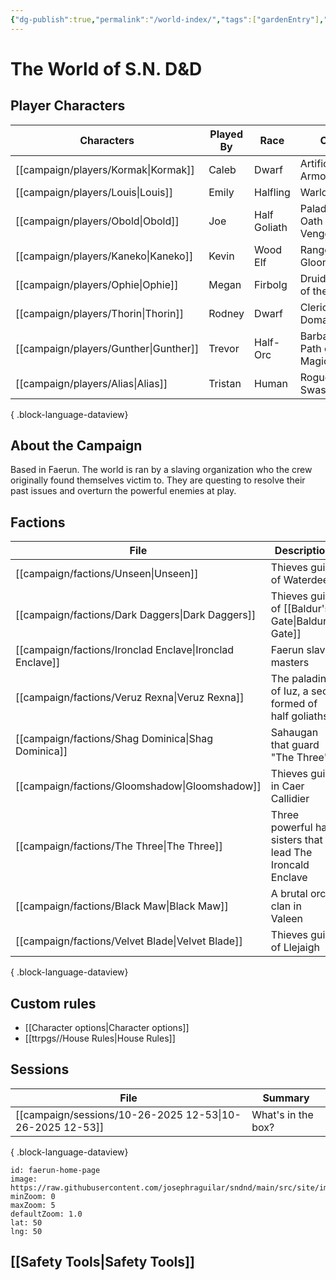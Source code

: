 ```yaml
---
{"dg-publish":true,"permalink":"/world-index/","tags":["gardenEntry"],"noteIcon":"","created":"2025-10-26T08:08:34.355-07:00","updated":"2025-10-27T22:36:01.904-07:00"}
---
```



# The World of S.N. D&D

## Player Characters
| Characters                               | Played By | Race         | Class                          | Alignment      |
| ---------------------------------------- | --------- | ------------ | ------------------------------ | -------------- |
| [[campaign/players/Kormak\|Kormak]]   | Caleb     | Dwarf        | Artificer - Armorer            | \-             |
| [[campaign/players/Louis\|Louis]]     | Emily     | Halfling     | Warlock                        | \-             |
| [[campaign/players/Obold\|Obold]]     | Joe       | Half Goliath | Paladin - Oath of Vengeance    | Lawful Neutrel |
| [[campaign/players/Kaneko\|Kaneko]]   | Kevin     | Wood Elf     | Ranger - Gloom Stalker         | \-             |
| [[campaign/players/Ophie\|Ophie]]     | Megan     | Firbolg      | Druid - Circle of the Moon     | \-             |
| [[campaign/players/Thorin\|Thorin]]   | Rodney    | Dwarf        | Cleric - War Domain            | \-             |
| [[campaign/players/Gunther\|Gunther]] | Trevor    | Half-Orc     | Barbarian - Path of Wild Magic | \-             |
| [[campaign/players/Alias\|Alias]]     | Tristan   | Human        | Rogue - Swashbuckler           | \-             |

{ .block-language-dataview}

## About the Campaign

Based in Faerun. The world is ran by a slaving organization who the crew originally found themselves victim to. They are questing to resolve their past issues and overturn the powerful enemies at play. 

## Factions

| File                                                        | Description                                               |
| ----------------------------------------------------------- | --------------------------------------------------------- |
| [[campaign/factions/Unseen\|Unseen]]                     | Thieves guild of Waterdeep                                |
| [[campaign/factions/Dark Daggers\|Dark Daggers]]         | Thieves guild of [[Baldur's Gate\|Baldur's Gate]]                        |
| [[campaign/factions/Ironclad Enclave\|Ironclad Enclave]] | Faerun slave masters                                      |
| [[campaign/factions/Veruz Rexna\|Veruz Rexna]]           | The paladins of Iuz, a sect formed of half goliaths.      |
| [[campaign/factions/Shag Dominica\|Shag Dominica]]       | Sahaugan that guard "The Three"                           |
| [[campaign/factions/Gloomshadow\|Gloomshadow]]           | Thieves guild in Caer Callidier                           |
| [[campaign/factions/The Three\|The Three]]               | Three powerful hag sisters that lead The Ironcald Enclave |
| [[campaign/factions/Black Maw\|Black Maw]]               | A brutal orc clan in Valeen                               |
| [[campaign/factions/Velvet Blade\|Velvet Blade]]         | Thieves guild of Llejaigh                                 |

{ .block-language-dataview}

## Custom rules

- [[Character options\|Character options]]
- [[ttrpgs//House Rules\|House Rules]]

## Sessions

| File                                                        | Summary            |
| ----------------------------------------------------------- | ------------------ |
| [[campaign/sessions/10-26-2025 12-53\|10-26-2025 12-53]] | What's in the box? |

{ .block-language-dataview}

```leaflet
id: faerun-home-page
image: https://raw.githubusercontent.com/josephraguilar/sndnd/main/src/site/img/Faerun.jpg
minZoom: 0
maxZoom: 5
defaultZoom: 1.0
lat: 50
lng: 50
```

## [[Safety Tools\|Safety Tools]]